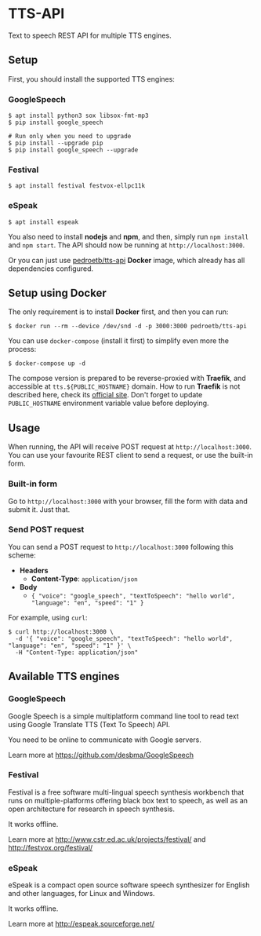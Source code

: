 # TTS-API

Text to speech REST API for multiple TTS engines.

## Setup

First, you should install the supported TTS engines:

### GoogleSpeech

```
$ apt install python3 sox libsox-fmt-mp3
$ pip install google_speech

# Run only when you need to upgrade
$ pip install --upgrade pip
$ pip install google_speech --upgrade
```

### Festival

```
$ apt install festival festvox-ellpc11k
```

### eSpeak

```
$ apt install espeak
```

You also need to install **nodejs** and **npm**, and then, simply run `npm install` and `npm start`.
The API should now be running at `http://localhost:3000`.

Or you can just use [pedroetb/tts-api](https://hub.docker.com/r/pedroetb/tts-api) **Docker** image, which already has all dependencies configured.

## Setup using Docker

The only requirement is to install **Docker** first, and then you can run:
```
$ docker run --rm --device /dev/snd -d -p 3000:3000 pedroetb/tts-api
```

You can use `docker-compose` (install it first) to simplify even more the process:
```
$ docker-compose up -d
```
The compose version is prepared to be reverse-proxied with **Traefik**, and accessible at `tts.${PUBLIC_HOSTNAME}` domain. How to run **Traefik** is not described here, check its [official site](https://traefik.io).
Don't forget to update `PUBLIC_HOSTNAME` environment variable value before deploying.

## Usage

When running, the API will receive POST request at `http://localhost:3000`.
You can use your favourite REST client to send a request, or use the built-in form.

### Built-in form

Go to `http://localhost:3000` with your browser, fill the form with data and submit it. Just that.

### Send POST request

You can send a POST request to `http://localhost:3000` following this scheme:

* **Headers**
	* **Content-Type**: `application/json`
* **Body**
	* `{ "voice": "google_speech", "textToSpeech": "hello world", "language": "en", "speed": "1" }`

For example, using `curl`:
```
$ curl http://localhost:3000 \
  -d '{ "voice": "google_speech", "textToSpeech": "hello world", "language": "en", "speed": "1" }' \
  -H "Content-Type: application/json"
```

## Available TTS engines

### GoogleSpeech

Google Speech is a simple multiplatform command line tool to read text using Google Translate TTS (Text To Speech) API.

You need to be online to communicate with Google servers.

Learn more at https://github.com/desbma/GoogleSpeech

### Festival

Festival is a free software multi-lingual speech synthesis workbench that runs on multiple-platforms offering black box text to speech, as well as an open architecture for research in speech synthesis.

It works offline.

Learn more at http://www.cstr.ed.ac.uk/projects/festival/ and http://festvox.org/festival/

### eSpeak

eSpeak is a compact open source software speech synthesizer for English and other languages, for Linux and Windows.

It works offline.

Learn more at http://espeak.sourceforge.net/
